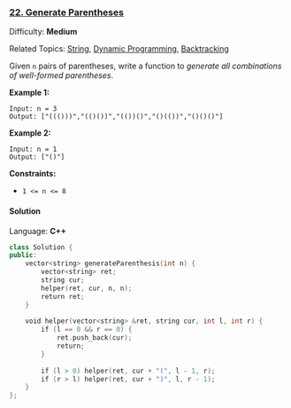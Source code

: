 ### [22\. Generate Parentheses](https://leetcode.com/problems/generate-parentheses/)

Difficulty: **Medium**

Related Topics: [String](https://leetcode.com/tag/string/), [Dynamic Programming](https://leetcode.com/tag/dynamic-programming/), [Backtracking](https://leetcode.com/tag/backtracking/)


Given `n` pairs of parentheses, write a function to _generate all combinations of well-formed parentheses_.

**Example 1:**

```
Input: n = 3
Output: ["((()))","(()())","(())()","()(())","()()()"]
```

**Example 2:**

```
Input: n = 1
Output: ["()"]
```

**Constraints:**

*   `1 <= n <= 8`


#### Solution

Language: **C++**

```c++
class Solution {
public:
    vector<string> generateParenthesis(int n) {
        vector<string> ret;
        string cur;
        helper(ret, cur, n, n);
        return ret;
    }
    
    void helper(vector<string> &ret, string cur, int l, int r) {
        if (l == 0 && r == 0) {
            ret.push_back(cur);
            return;
        }
        
        if (l > 0) helper(ret, cur + "(", l - 1, r);
        if (r > l) helper(ret, cur + ")", l, r - 1);
    }
};
```